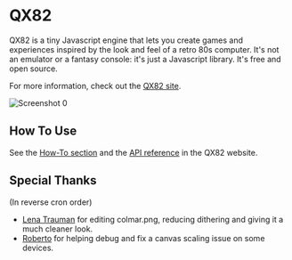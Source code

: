 # QX82
QX82 is a tiny Javascript engine that lets you create games and experiences inspired by the look and feel of a retro 80s computer. It's not an emulator or a fantasy console: it's just a Javascript library. It's free and open source.

For more information, check out the
[QX82 site](https://btco.github.io/qx82).

![Screenshot 0](https://btco.github.io/qx82/images/screenshot2.webp)

## How To Use

See the [How-To section](https://btco.github.io/qx82/howto.html) and
the [API reference](https://btco.github.io/qx82/reference.html) in the QX82 website.

## Special Thanks
(In reverse cron order)

* [Lena Trauman](https://mastodon.gamedev.place/@lenatrauman@merveilles.town) for editing colmar.png, reducing dithering and giving it a much cleaner look.
* [Roberto](https://twitter.com/altavox) for helping debug and fix a canvas scaling issue on some devices.
